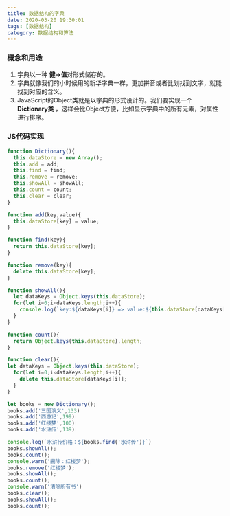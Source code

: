 ```yaml
---
title: 数据结构的字典
date: 2020-03-20 19:30:01
tags: [数据结构]
category: 数据结构和算法
---
```

### 概念和用途
1. 字典以一种 **健->值**对形式储存的。
2. 字典就像我们的小时候用的新华字典一样，更加拼音或者比划找到文字，就能找到对应的含义。
3. JavaScript的Object类就是以字典的形式设计的。我们要实现一个 **Dictionary类** ，这样会比Object方便，比如显示字典中的所有元素，对属性进行排序。

### JS代码实现
```js
function Dictionary(){
  this.dataStore = new Array();
  this.add = add;
  this.find = find;
  this.remove = remove;
  this.showAll = showAll;
  this.count = count;
  this.clear = clear;
}

function add(key,value){
  this.dataStore[key] = value;
}

function find(key){
  return this.dataStore[key];
}

function remove(key){
  delete this.dataStore[key];
}

function showAll(){
  let dataKeys = Object.keys(this.dataStore);
  for(let i=0;i<dataKeys.length;i++){
    console.log(`key:${dataKeys[i]} => value:${this.dataStore[dataKeys[i]]}`);
  }
}

function count(){
  return Object.keys(this.dataStore).length;
}

function clear(){
let dataKeys = Object.keys(this.dataStore);
  for(let i=0;i<dataKeys.length;i++){
    delete this.dataStore[dataKeys[i]];
  }
}

let books = new Dictionary();
books.add('三国演义',133)
books.add('西游记',199)
books.add('红楼梦',100)
books.add('水浒传',139)

console.log(`水浒传价格：${books.find('水浒传')}`)
books.showAll();
books.count();
console.warn('删除：红楼梦');
books.remove('红楼梦');
books.showAll();
books.count();
console.warn('清除所有书')
books.clear();
books.showAll();
books.count();
```